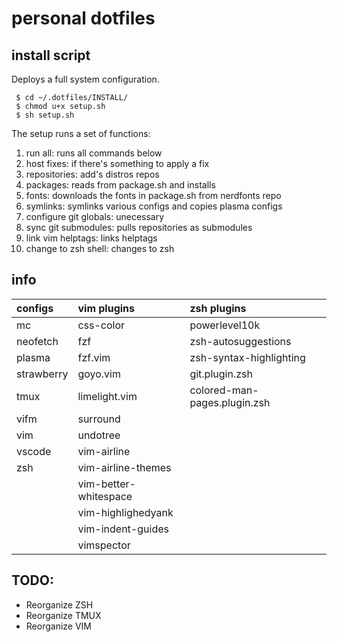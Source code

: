 # personal dotfiles

## install script
Deploys a full system configuration.
   ```   
    $ cd ~/.dotfiles/INSTALL/
    $ chmod u+x setup.sh
    $ sh setup.sh
   ```   

The setup runs a set of functions:
1. run all: runs all commands below
2. host fixes: if there's something to apply a fix
3. repositories: add's distros repos
4. packages: reads from package.sh and installs
5. fonts: downloads the fonts in package.sh from nerdfonts repo
6. symlinks: symlinks various configs and copies plasma configs
7. configure git globals: unecessary
8. sync git submodules: pulls repositories as submodules
9. link vim helptags: links helptags
10. change to zsh shell: changes to zsh

## info
| configs       | vim plugins           | zsh plugins                   |
| :------------ | :-------------------- | :---------------------------- |
| mc            | css-color             | powerlevel10k                 |
| neofetch      | fzf                   | zsh-autosuggestions           |
| plasma        | fzf.vim               | zsh-syntax-highlighting       |
| strawberry    | goyo.vim              | git.plugin.zsh                |
| tmux          | limelight.vim         | colored-man-pages.plugin.zsh  |
| vifm          | surround              |                               |
| vim           | undotree              |                               |
| vscode        | vim-airline           |                               |
| zsh           | vim-airline-themes    |                               |
|               | vim-better-whitespace |                               |
|               | vim-highlighedyank    |                               |
|               | vim-indent-guides     |                               |
|               | vimspector            |                               |

## TODO:
- Reorganize ZSH
- Reorganize TMUX
- Reorganize VIM
